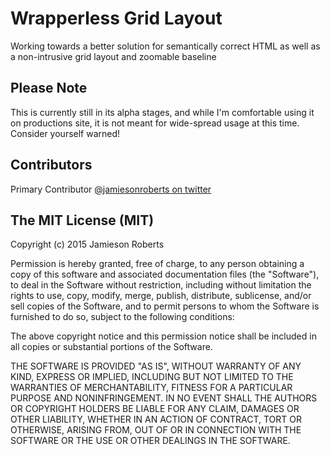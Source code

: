 # Wrapperless Grid Layout

Working towards a better solution for semantically correct HTML as well as a non-intrusive grid layout and zoomable baseline

## Please Note

This is currently still in its alpha stages, and while I'm comfortable using it on productions site, it is not meant for wide-spread usage at this time. Consider yourself warned!

## Contributors

Primary Contributor [@jamiesonroberts on twitter](//twitter.com/jamiesonroberts "Jamieson Roberts on Twitter")

## The MIT License (MIT)

Copyright (c) 2015 Jamieson Roberts

Permission is hereby granted, free of charge, to any person obtaining a copy
of this software and associated documentation files (the "Software"), to deal
in the Software without restriction, including without limitation the rights
to use, copy, modify, merge, publish, distribute, sublicense, and/or sell
copies of the Software, and to permit persons to whom the Software is
furnished to do so, subject to the following conditions:

The above copyright notice and this permission notice shall be included in all
copies or substantial portions of the Software.

THE SOFTWARE IS PROVIDED "AS IS", WITHOUT WARRANTY OF ANY KIND, EXPRESS OR
IMPLIED, INCLUDING BUT NOT LIMITED TO THE WARRANTIES OF MERCHANTABILITY,
FITNESS FOR A PARTICULAR PURPOSE AND NONINFRINGEMENT. IN NO EVENT SHALL THE
AUTHORS OR COPYRIGHT HOLDERS BE LIABLE FOR ANY CLAIM, DAMAGES OR OTHER
LIABILITY, WHETHER IN AN ACTION OF CONTRACT, TORT OR OTHERWISE, ARISING FROM,
OUT OF OR IN CONNECTION WITH THE SOFTWARE OR THE USE OR OTHER DEALINGS IN THE
SOFTWARE.